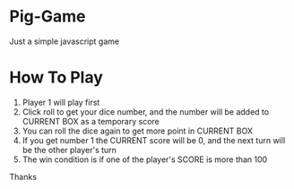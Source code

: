# Pig-Game
Just a simple javascript game

# How To Play
1. Player 1 will play first
2. Click roll to get your dice number, and the number will be added to CURRENT BOX as a temporary score
3. You can roll the dice again to get more point in CURRENT BOX
4. If you get number 1 the CURRENT score will be 0, and the next turn will be the other player's turn
5. The win condition is if one of the player's SCORE is more than 100

Thanks
